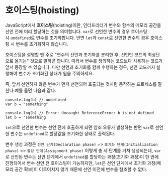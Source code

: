 # 호이스팅(hoisting)

JavaScript에서 **호이스팅**(hoisting)이란, 인터프리터가 변수와 함수의 메모리 공간을 선언 전에 미리 할당하는 것을 의미합니다. `var`로 선언한 변수의 경우 호이스팅 시 `undefined`로 변수를 초기화합니다. 반면 `let`과 `const`로 선언한 변수의 경우 호이스팅 시 변수를 초기화하지 않습니다.

호이스팅을 설명할 땐 주로 "변수의 선언과 초기화를 분리한 후, 선언만 코드의 최상단으로 옮기는" 것으로 말하곤 합니다. 따라서 변수를 정의하는 코드보다 사용하는 코드가 앞서 등장할 수 있습니다. 다만 선언과 초기화를 함께 수행하는 경우, 선언 코드까지 실행해야 변수가 초기화된 상태가 됨을 주의하세요.

즉, 앞서 선언하지 않은 변수가 먼저 선언되어 호출되는 것처럼 동작하는 프로세스를 말한다.예를 들면 다음과 같다.

```
console.log(b) // undefined
var b = "something"

console.log(b) // Error: Uncaught ReferenceError: b is not defined
let b = "something
```

`let`으로 선언한 변수는 선언 전에 호출하게 되면 참조 오류가 발생하는 반면 `var`로 선언한 변수는 `undefined`로 할당값을 초기화한 상태로 출력된다.

변수 생성 과정은 `선언 단계(Declaration phase)` => `초기화 단계(Initialization phase)` => `할당 단계(Assignment phase)` 이렇게 총 세 단계를 거쳐 생성되는데, `var`로 선언된 변수는 선언 단계에서 `undefined`를 할당하는 과정(초기화 과정)이 한 번에 진행되어서 변수 선언 전 호이스팅이 가능하지만, `let`은 선언 단계에서 초기화 과정(메모리 공간 확보)이 이루어지지 않기 때문에 선언 이전에 변수를 참조할 수 없다.
